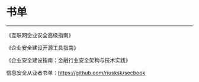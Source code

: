 # 书单

---

《互联网企业安全高级指南》

《企业安全建设开源工具指南》

《企业安全建设指南：金融行业安全架构与技术实践》

信息安全从业者书单：https://github.com/riusksk/secbook
